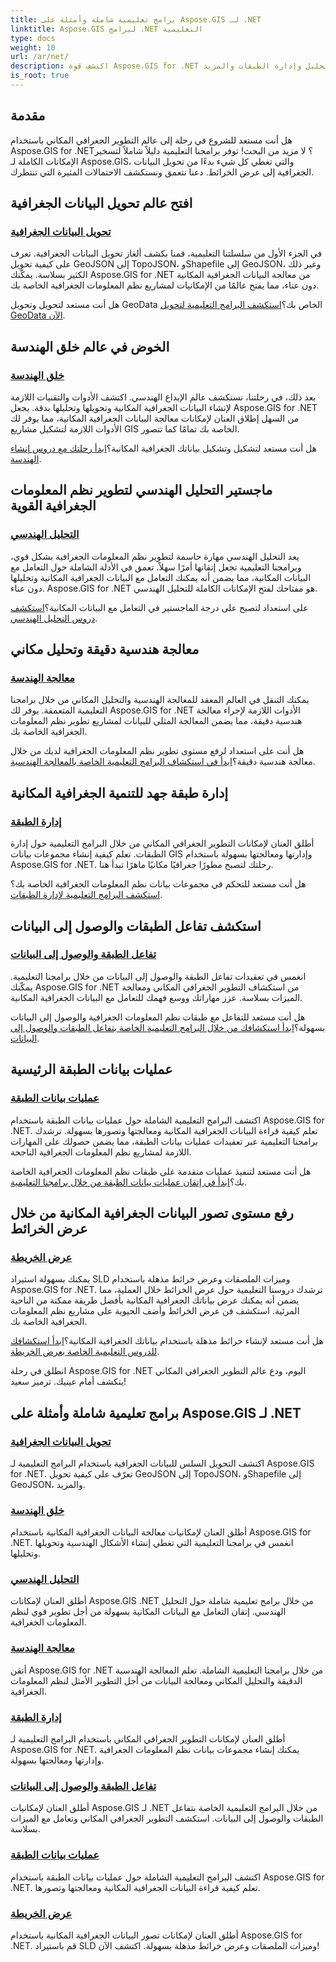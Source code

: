 ```yaml
---
title: برامج تعليمية شاملة وأمثلة على Aspose.GIS لـ .NET
linktitle: Aspose.GIS لبرامج .NET التعليمية
type: docs
weight: 10
url: /ar/net/
description: اكتشف قوة Aspose.GIS for .NET من خلال البرامج التعليمية الشاملة. تحويل البيانات الجغرافية الرئيسية وإنشاء الأشكال الهندسية والتحليل وإدارة الطبقات والمزيد.
is_root: true
---
```


## مقدمة

هل أنت مستعد للشروع في رحلة إلى عالم التطوير الجغرافي المكاني باستخدام Aspose.GIS for .NET؟ لا مزيد من البحث! توفر برامجنا التعليمية دليلاً شاملاً لتسخير الإمكانات الكاملة لـ Aspose.GIS، والتي تغطي كل شيء بدءًا من تحويل البيانات الجغرافية إلى عرض الخرائط. دعنا نتعمق ونستكشف الاحتمالات المثيرة التي تنتظرك.

## افتح عالم تحويل البيانات الجغرافية

### [تحويل البيانات الجغرافية](./geo-data-conversion/)

في الجزء الأول من سلسلتنا التعليمية، قمنا بكشف ألغاز تحويل البيانات الجغرافية. تعرف على كيفية تحويل GeoJSON إلى TopoJSON، وShapefile إلى GeoJSON، وغير ذلك الكثير بسلاسة. يمكّنك Aspose.GIS for .NET من معالجة البيانات الجغرافية المكانية دون عناء، مما يفتح عالمًا من الإمكانيات لمشاريع نظم المعلومات الجغرافية الخاصة بك.

 هل أنت مستعد لتحويل وتحويل GeoData الخاص بك؟[استكشف البرامج التعليمية لتحويل GeoData الآن](./geo-data-conversion/).

## الخوض في عالم خلق الهندسة

### [خلق الهندسة](./geometry-creation/)

بعد ذلك، في رحلتنا، نستكشف عالم الإبداع الهندسي. اكتشف الأدوات والتقنيات اللازمة لإنشاء البيانات الجغرافية المكانية وتحويلها وتحليلها بدقة. يجعل Aspose.GIS for .NET من السهل إطلاق العنان لإمكانات معالجة البيانات الجغرافية المكانية، مما يوفر لك الأدوات اللازمة لتشكيل مشاريع GIS الخاصة بك تمامًا كما تتصور.

 هل أنت مستعد لتشكيل وتشكيل بياناتك الجغرافية المكانية؟[ابدأ رحلتك مع دروس إنشاء الهندسة](./geometry-creation/).

## ماجستير التحليل الهندسي لتطوير نظم المعلومات الجغرافية القوية

### [التحليل الهندسي](./geometry-analysis/)

يعد التحليل الهندسي مهارة حاسمة لتطوير نظم المعلومات الجغرافية بشكل قوي، وبرامجنا التعليمية تجعل إتقانها أمرًا سهلاً. تعمق في الأدلة الشاملة حول التعامل مع البيانات المكانية، مما يضمن أنه يمكنك التعامل مع البيانات الجغرافية المكانية وتحليلها دون عناء. Aspose.GIS for .NET هو مفتاحك لفتح الإمكانات الكاملة للتحليل الهندسي.

 على استعداد لتصبح على درجة الماجستير في التعامل مع البيانات المكانية؟[استكشف دروس التحليل الهندسي](./geometry-analysis/).

## معالجة هندسية دقيقة وتحليل مكاني

### [معالجة الهندسة](./geometry-processing/)

يمكنك التنقل في العالم المعقد للمعالجة الهندسية والتحليل المكاني من خلال برامجنا التعليمية المتعمقة. يوفر لك Aspose.GIS for .NET الأدوات اللازمة لإجراء معالجة هندسية دقيقة، مما يضمن المعالجة المثلى للبيانات لمشاريع تطوير نظم المعلومات الجغرافية الخاصة بك.

 هل أنت على استعداد لرفع مستوى تطوير نظم المعلومات الجغرافية لديك من خلال معالجة هندسية دقيقة؟[ابدأ في استكشاف البرامج التعليمية الخاصة بالمعالجة الهندسية](./geometry-processing/).

## إدارة طبقة جهد للتنمية الجغرافية المكانية

### [إدارة الطبقة](./layer-management/)

أطلق العنان لإمكانات التطوير الجغرافي المكاني من خلال البرامج التعليمية حول إدارة الطبقات. تعلم كيفية إنشاء مجموعات بيانات GIS وإدارتها ومعالجتها بسهولة باستخدام Aspose.GIS for .NET. رحلتك لتصبح مطورًا جغرافيًا مكانيًا ماهرًا تبدأ هنا.

 هل أنت مستعد للتحكم في مجموعات بيانات نظم المعلومات الجغرافية الخاصة بك؟[استكشف البرامج التعليمية لإدارة الطبقات](./layer-management/).

## استكشف تفاعل الطبقات والوصول إلى البيانات

### [تفاعل الطبقة والوصول إلى البيانات](./layer-interaction-and-data-access/)

انغمس في تعقيدات تفاعل الطبقة والوصول إلى البيانات من خلال برامجنا التعليمية. يمكّنك Aspose.GIS for .NET من استكشاف التطوير الجغرافي المكاني ومعالجة الميزات بسلاسة. عزز مهاراتك ووسع فهمك للتعامل مع البيانات الجغرافية المكانية.

 هل أنت مستعد للتفاعل مع طبقات نظم المعلومات الجغرافية والوصول إلى البيانات بسهولة؟[ابدأ استكشافك من خلال البرامج التعليمية الخاصة بتفاعل الطبقات والوصول إلى البيانات](./layer-interaction-and-data-access/).

## عمليات بيانات الطبقة الرئيسية

### [عمليات بيانات الطبقة](./layer-data-operations/)

اكتشف البرامج التعليمية الشاملة حول عمليات بيانات الطبقة باستخدام Aspose.GIS for .NET. تعلم كيفية قراءة البيانات الجغرافية المكانية ومعالجتها وتصورها بسهولة. ترشدك برامجنا التعليمية عبر تعقيدات عمليات بيانات الطبقة، مما يضمن حصولك على المهارات اللازمة لمشاريع نظم المعلومات الجغرافية الناجحة.

 هل أنت مستعد لتنفيذ عمليات متقدمة على طبقات نظم المعلومات الجغرافية الخاصة بك؟[ابدأ في إتقان عمليات بيانات الطبقة من خلال برامجنا التعليمية](./layer-data-operations/).

## رفع مستوى تصور البيانات الجغرافية المكانية من خلال عرض الخرائط

### [عرض الخريطة](./map-rendering/)

يمكنك بسهولة استيراد SLD وميزات الملصقات وعرض خرائط مذهلة باستخدام Aspose.GIS for .NET. ترشدك دروسنا التعليمية حول عرض الخرائط خلال العملية، مما يضمن أنه يمكنك عرض بياناتك الجغرافية المكانية بأفضل طريقة ممكنة من الناحية المرئية. استكشف فن عرض الخرائط وأضف الحيوية على مشاريع نظم المعلومات الجغرافية الخاصة بك.

 هل أنت مستعد لإنشاء خرائط مذهلة باستخدام بياناتك الجغرافية المكانية؟[ابدأ استكشافك للدروس التعليمية الخاصة بعرض الخريطة](./map-rendering/).

انطلق في رحلة Aspose.GIS for .NET اليوم، ودع عالم التطوير الجغرافي المكاني يتكشف أمام عينيك. ترميز سعيد!
## برامج تعليمية شاملة وأمثلة على Aspose.GIS لـ .NET 
### [تحويل البيانات الجغرافية](./geo-data-conversion/)
اكتشف التحويل السلس للبيانات الجغرافية باستخدام البرامج التعليمية لـ Aspose.GIS for .NET. تعرّف على كيفية تحويل GeoJSON إلى TopoJSON، وShapefile إلى GeoJSON، والمزيد.
### [خلق الهندسة](./geometry-creation/)
أطلق العنان لإمكانيات معالجة البيانات الجغرافية المكانية باستخدام Aspose.GIS for .NET. انغمس في برامجنا التعليمية التي تغطي إنشاء الأشكال الهندسية وتحويلها وتحليلها.
### [التحليل الهندسي](./geometry-analysis/)
أطلق العنان لإمكانات Aspose.GIS .NET من خلال برامج تعليمية شاملة حول التحليل الهندسي. إتقان التعامل مع البيانات المكانية بسهولة من أجل تطوير قوي لنظم المعلومات الجغرافية.
### [معالجة الهندسة](./geometry-processing/)
أتقن Aspose.GIS for .NET من خلال برامجنا التعليمية الشاملة. تعلم المعالجة الهندسية الدقيقة والتحليل المكاني ومعالجة البيانات من أجل التطوير الأمثل لنظم المعلومات الجغرافية.
### [إدارة الطبقة](./layer-management/)
أطلق العنان لإمكانات التطوير الجغرافي المكاني باستخدام البرامج التعليمية لـ Aspose.GIS for .NET. يمكنك إنشاء مجموعات بيانات نظم المعلومات الجغرافية وإدارتها ومعالجتها بسهولة. 
### [تفاعل الطبقة والوصول إلى البيانات](./layer-interaction-and-data-access/)
أطلق العنان لإمكانيات Aspose.GIS لـ .NET من خلال البرامج التعليمية الخاصة بتفاعل الطبقات والوصول إلى البيانات. استكشف التطوير الجغرافي المكاني وتعامل مع الميزات بسلاسة.
### [عمليات بيانات الطبقة](./layer-data-operations/)
اكتشف البرامج التعليمية الشاملة حول عمليات بيانات الطبقة باستخدام Aspose.GIS for .NET. تعلم كيفية قراءة البيانات الجغرافية المكانية ومعالجتها وتصورها.
### [عرض الخريطة](./map-rendering/)
أطلق العنان لإمكانات تصور البيانات الجغرافية المكانية باستخدام Aspose.GIS for .NET. قم باستيراد SLD وميزات الملصقات وعرض خرائط مذهلة بسهولة. اكتشف الآن!
